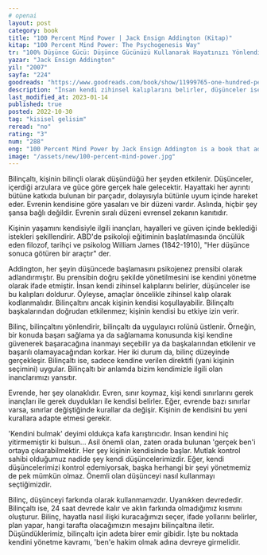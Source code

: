 ```yaml
---
# openai
layout: post
category: book
title: "100 Percent Mind Power | Jack Ensign Addington (Kitap)"
kitap: "100 Percent Mind Power: The Psychogenesis Way"
tr: "100% Düşünce Gücü: Düşünce Gücünüzü Kullanarak Hayatınızı Yönlendirmeyi Öğrenin"
yazar: "Jack Ensign Addington"
yil: "2007"
sayfa: "224"
goodreads: "https://www.goodreads.com/book/show/11999765-one-hundred-per-cent-mind-power"
description: "İnsan kendi zihinsel kalıplarını belirler, düşünceler ise bu kalıpları doldurur. %100 Düşünce Gücü, düşüncelerimizi bilinçli kullanarak bilinçaltımızı nasıl yönlendirebileceğimizi anlatıyor."
last_modified_at: 2023-01-14
published: true
posted: 2022-10-30
tag: "kisisel gelisim"
reread: "no"
rating: "3"
num: "288"
eng: "100 Percent Mind Power by Jack Ensign Addington is a book that addresses the idea of using the power of the mind to increase success and pleasure. The book offers helpful advice on how to strengthen mental concentration and enhance one's attitude via the use of positive thinking, visualization and affirmations. Addington offers exercises and methods that readers may utilize to unleash their mind's full potential and accomplish their personal and professional objectives."
image: "/assets/new/100-percent-mind-power.jpg"
---
```


Bilinçaltı, kişinin bilinçli olarak düşündüğü her şeyden etkilenir. Düşünceler, içerdiği arzulara ve güce göre gerçek hale gelecektir. Hayattaki her ayrıntı bütüne katkıda bulunan bir parçadır, dolayısıyla bütünle uyum içinde hareket eder. Evrenin kendisine göre yasaları ve bir düzeni vardır. Aslında, hiçbir şey şansa bağlı değildir. Evrenin sıralı düzeni evrensel zekanın kanıtıdır.

Kişinin yaşamını kendisiyle ilgili inançları, hayalleri ve güven içinde beklediği istekleri şekillendirir. ABD'de psikoloji eğitiminin başlatılmasında öncülük eden filozof, tarihçi ve psikolog William James (1842-1910), "Her düşünce sonuca götüren bir araçtır" der.

Addington, her şeyin düşüncede başlamasını psikojenez prensibi olarak adlandırmıştır. Bu prensibin doğru şekilde yönetilmesini ise kendini yönetme olarak ifade etmiştir. İnsan kendi zihinsel kalıplarını belirler, düşünceler ise bu kalıpları doldurur. Öyleyse, amaçlar öncelikle zihinsel kalıp olarak kodlanmalıdır. Bilinçaltını ancak kişinin kendisi koşullayabilir. Bilinçaltı başkalarından doğrudan etkilenmez; kişinin kendisi bu etkiye izin verir.

Bilinç, bilinçaltını yönlendirir, bilinçaltı da uygulayıcı rolünü üstlenir. Örneğin, bir konuda başarı sağlama ya da sağlamama konusunda kişi kendine güvenerek başaracağına inanmayı seçebilir ya da başkalarından etkilenir ve başarılı olamayacağından korkar. Her iki durum da, bilinç düzeyinde gerçekleşir. Bilinçaltı ise, sadece kendine verilen direktifi (yani kişinin seçimini) uygular. Bilinçaltı bir anlamda bizim kendimizle ilgili olan inanclarımızı yansıtır.

Evrende, her şey olanaklıdır. Evren, sınır koymaz, kişi kendi sınırlarını gerek inançları ile gerek duydukları ile kendisi belirler. Eğer, evrende bazı sınırlar varsa, sınırlar değiştiğinde kurallar da değişir. Kişinin de kendisini bu yeni kurallara adapte etmesi gerekir.

'Kendini bulmak' deyimi oldukça kafa karıştırıcıdır. Insan kendini hiç yitirmemiştir ki bulsun... Asil önemli olan, zaten orada bulunan 'gerçek ben'i ortaya çıkarabilmektir. Her şey kişinin kendisinde başlar. Mutlak kontrol sahibi olduğumuz nadide şey kendi düşüncelerimizdir. Eğer, kendi düşüncelerimizi kontrol edemiyorsak, başka herhangi bir şeyi yönetmemiz de pek mümkün olmaz. Önemli olan düşünceyi nasıl kullanmayı seçtiğimizdir.

Bilinç, düşünceyi farkında olarak kullanmamızdır. Uyanıkken devrededir. Bilinçaltı ise, 24 saat devrede kalır ve aklın farkında olmadığımız kısmını oluşturur. Bilinç, hayatla nasıl ilişki kuracağımızı seçer, ifade yollarını belirler, plan yapar, hangi tarafta olacağımızın mesajını bilinçaltına iletir. Düşündüklerimiz, bilinçaltı için adeta birer emir gibidir. İşte bu noktada kendini yönetme kavramı, 'ben'e hakim olmak adına devreye girmelidir.
